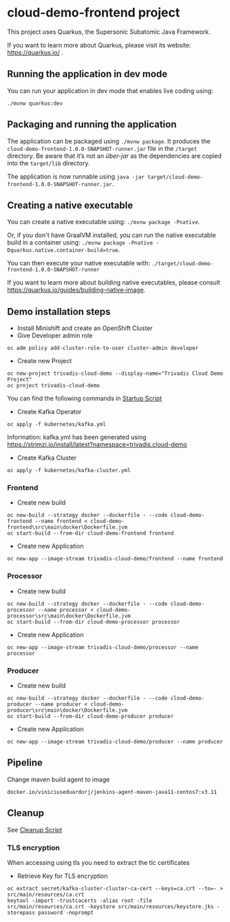 # cloud-demo-frontend project

This project uses Quarkus, the Supersonic Subatomic Java Framework.

If you want to learn more about Quarkus, please visit its website: https://quarkus.io/ .

## Running the application in dev mode

You can run your application in dev mode that enables live coding using:
```
./mvnw quarkus:dev
```

## Packaging and running the application

The application can be packaged using `./mvnw package`.
It produces the `cloud-demo-frontend-1.0.0-SNAPSHOT-runner.jar` file in the `/target` directory.
Be aware that it’s not an _über-jar_ as the dependencies are copied into the `target/lib` directory.

The application is now runnable using `java -jar target/cloud-demo-frontend-1.0.0-SNAPSHOT-runner.jar`.

## Creating a native executable

You can create a native executable using: `./mvnw package -Pnative`.

Or, if you don't have GraalVM installed, you can run the native executable build in a container using: `./mvnw package -Pnative -Dquarkus.native.container-build=true`.

You can then execute your native executable with: `./target/cloud-demo-frontend-1.0.0-SNAPSHOT-runner`

If you want to learn more about building native executables, please consult https://quarkus.io/guides/building-native-image.

## Demo installation steps
- Install Minishift and create an OpenShift Cluster
- Give Developer admin role
```
oc adm policy add-cluster-role-to-user cluster-admin developer
```
- Create new Project
```
oc new-project trivadis-cloud-demo --display-name="Trivadis Cloud Demo Project"
oc project trivadis-cloud-demo
```
You can find the following commands in [Startup Script](startup.cmd)
- Create Kafka Operator
```
oc apply -f kubernetes/kafka.yml
```
Information: kafka.yml has been generated using https://strimzi.io/install/latest?namespace=trivadis.cloud-demo
- Create Kafka Cluster
```
oc apply -f kubernetes/kafka-cluster.yml
```
### Frontend
- Create new build
```
oc new-build --strategy docker --dockerfile - --code cloud-demo-frontend --name frontend < cloud-demo-frontend\src\main\docker\Dockerfile.jvm
oc start-build --from-dir cloud-demo-frontend frontend
```
- Create new Application
```
oc new-app --image-stream trivadis-cloud-demo/frontend --name frontend
```

### Processor
- Create new build
```
oc new-build --strategy docker --dockerfile - --code cloud-demo-processor --name processor < cloud-demo-processor\src\main\docker\Dockerfile.jvm
oc start-build --from-dir cloud-demo-processor processor
```
- Create new Application
```
oc new-app --image-stream trivadis-cloud-demo/processor --name processor
```

### Producer
- Create new build
```
oc new-build --strategy docker --dockerfile - --code cloud-demo-producer --name producer < cloud-demo-producer\src\main\docker\Dockerfile.jvm
oc start-build --from-dir cloud-demo-producer producer
```
- Create new Application
```
oc new-app --image-stream trivadis-cloud-demo/producer --name producer
```

## Pipeline
Change maven build agent to image
```
docker.io/viniciuseduardorj/jenkins-agent-maven-java11-centos7:v3.11
```

## Cleanup
See [Cleanup Script](cleanup.cmd)

### TLS encryption
When accessing using tls you need to extract the tlc certificates
- Retrieve Key for TLS encryption
```
oc extract secret/kafka-cluster-cluster-ca-cert --keys=ca.crt --to=- > src/main/resources/ca.crt
keytool -import -trustcacerts -alias root -file src/main/resources/ca.crt -keystore src/main/resources/keystore.jks -storepass password -noprompt
```